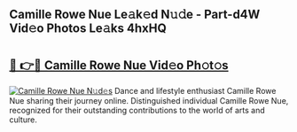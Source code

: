 ## Camille Rowe Nue Le𝚊k𝚎d N𝚞𝚍e - Part-d4W Vid𝚎o Photos Le𝚊ks 4hxHQ

# <h2><a href="http://fb9o4l.evod.top/?m=Camille+Rowe+Nue">🔗 👉🔴 Camille Rowe Nue Vid𝚎o Ph𝚘t𝚘s</a></h2>

[![Camille Rowe Nue N𝚞d𝚎s](https://i.imgur.com/8V9OHl7.gif)](http://fb9o4l.evod.top/?m=Camille+Rowe+Nue)
Dance and lifestyle enthusiast Camille Rowe Nue sharing their journey online. Distinguished individual Camille Rowe Nue, recognized for their outstanding contributions to the world of arts and culture. 
